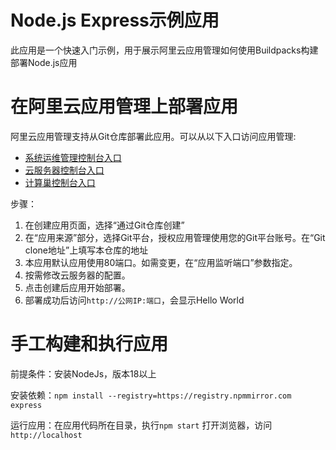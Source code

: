 # Node.js Express示例应用
此应用是一个快速入门示例，用于展示阿里云应用管理如何使用Buildpacks构建部署Node.js应用

# 在阿里云应用管理上部署应用
阿里云应用管理支持从Git仓库部署此应用。可以从以下入口访问应用管理:

- [系统运维管理控制台入口](https://oos.console.aliyun.com/app)
- [云服务器控制台入口](https://ecs.console.aliyun.com/app)
- [计算巢控制台入口](https://computenest.console.aliyun.com/app)

步骤：
1. 在创建应用页面，选择“通过Git仓库创建”
2. 在“应用来源”部分，选择Git平台，授权应用管理使用您的Git平台账号。在“Git clone地址”上填写本仓库的地址
4. 本应用默认应用使用80端口。如需变更，在“应用监听端口”参数指定。
5. 按需修改云服务器的配置。
6. 点击创建后应用开始部署。
7. 部署成功后访问`http://公网IP:端口`，会显示Hello World

# 手工构建和执行应用

前提条件：安装NodeJs，版本18以上

安装依赖：`npm install --registry=https://registry.npmmirror.com express`

运行应用：在应用代码所在目录，执行`npm start`
打开浏览器，访问`http://localhost`


